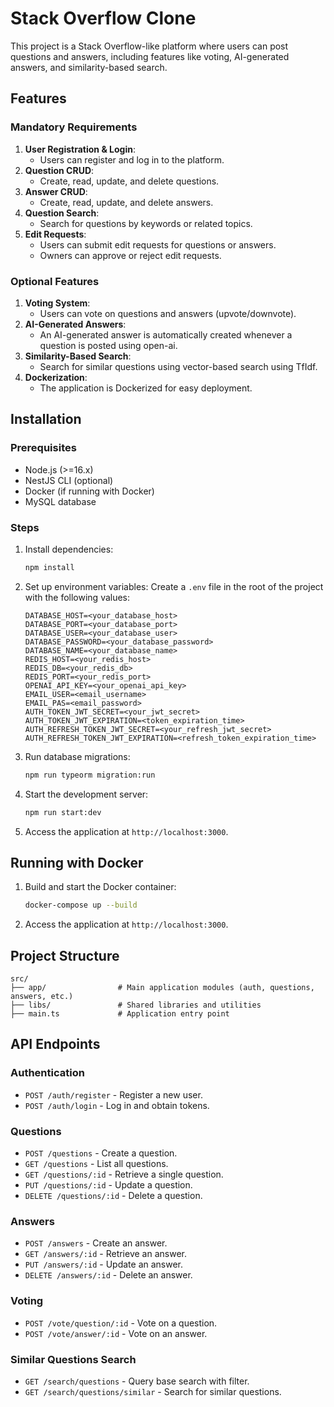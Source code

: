 # Stack Overflow Clone

This project is a Stack Overflow-like platform where users can post questions and answers, including features like voting, AI-generated answers, and similarity-based search.

## Features

### Mandatory Requirements

1. **User Registration & Login**:
   - Users can register and log in to the platform.
2. **Question CRUD**:
   - Create, read, update, and delete questions.
3. **Answer CRUD**:
   - Create, read, update, and delete answers.
4. **Question Search**:
   - Search for questions by keywords or related topics.
5. **Edit Requests**:
   - Users can submit edit requests for questions or answers.
   - Owners can approve or reject edit requests.

### Optional Features

1. **Voting System**:
   - Users can vote on questions and answers (upvote/downvote).
2. **AI-Generated Answers**:
   - An AI-generated answer is automatically created whenever a question is posted using open-ai.
3. **Similarity-Based Search**:
   - Search for similar questions using vector-based search using TfIdf.
4. **Dockerization**:
   - The application is Dockerized for easy deployment.

## Installation

### Prerequisites

- Node.js (>=16.x)
- NestJS CLI (optional)
- Docker (if running with Docker)
- MySQL database

### Steps

1. Install dependencies:

   ```bash
   npm install
   ```

2. Set up environment variables:
   Create a `.env` file in the root of the project with the following values:

   ```env
   DATABASE_HOST=<your_database_host>
   DATABASE_PORT=<your_database_port>
   DATABASE_USER=<your_database_user>
   DATABASE_PASSWORD=<your_database_password>
   DATABASE_NAME=<your_database_name>
   REDIS_HOST=<your_redis_host>
   REDIS_DB=<your_redis_db>
   REDIS_PORT=<your_redis_port>
   OPENAI_API_KEY=<your_openai_api_key>
   EMAIL_USER=<email_username>
   EMAIL_PAS=<email_password>
   AUTH_TOKEN_JWT_SECRET=<your_jwt_secret>
   AUTH_TOKEN_JWT_EXPIRATION=<token_expiration_time>
   AUTH_REFRESH_TOKEN_JWT_SECRET=<your_refresh_jwt_secret>
   AUTH_REFRESH_TOKEN_JWT_EXPIRATION=<refresh_token_expiration_time>
   ```

3. Run database migrations:

   ```bash
   npm run typeorm migration:run
   ```

4. Start the development server:

   ```bash
   npm run start:dev
   ```

5. Access the application at `http://localhost:3000`.

## Running with Docker

1. Build and start the Docker container:

   ```bash
   docker-compose up --build
   ```

2. Access the application at `http://localhost:3000`.

## Project Structure

```
src/
├── app/                # Main application modules (auth, questions, answers, etc.)
├── libs/               # Shared libraries and utilities
├── main.ts             # Application entry point
```

## API Endpoints

### Authentication

- `POST /auth/register` - Register a new user.
- `POST /auth/login` - Log in and obtain tokens.

### Questions

- `POST /questions` - Create a question.
- `GET /questions` - List all questions.
- `GET /questions/:id` - Retrieve a single question.
- `PUT /questions/:id` - Update a question.
- `DELETE /questions/:id` - Delete a question.

### Answers

- `POST /answers` - Create an answer.
- `GET /answers/:id` - Retrieve an answer.
- `PUT /answers/:id` - Update an answer.
- `DELETE /answers/:id` - Delete an answer.

### Voting

- `POST /vote/question/:id` - Vote on a question.
- `POST /vote/answer/:id` - Vote on an answer.

### Similar Questions Search

- `GET /search/questions` - Query base search with filter.
- `GET /search/questions/similar` - Search for similar questions.
